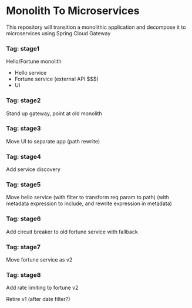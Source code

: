 # Monolith To Microservices
This repository will transition a monolithic application and decompose it to microservices using Spring Cloud Gateway

### Tag:  stage1

Hello/Fortune monolith
- Hello service
- Fortune service (external API $$$)
- UI

### Tag:  stage2

Stand up gateway, point at old monolith

### Tag:  stage3

Move UI to separate app (path rewrite)

### Tag:  stage4

Add service discovery

### Tag:  stage5

Move hello service (with filter to transform req param to path) (with metadata expression to include, and rewrite expression in metadata)

### Tag:  stage6

Add circuit breaker to old fortune service with fallback

### Tag:  stage7

Move fortune service as v2

### Tag:  stage8

Add rate limiting to fortune v2

Retire v1 (after date filter?)
